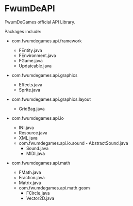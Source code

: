 FwumDeAPI
========

FwumDeGames official API Library.

Packages include:

- com.fwumdegames.api.framework
	- FEntity.java
	- FEnvironment.java
	- FGame.java
	- Updateable.java

- com.fwumdegames.api.graphics
	- Effects.java
	- Sprite.java

- com.fwumdegames.api.graphics.layout
	- GridBag.java

- com.fwumdegames.api.io
	- INI.java
	- Resource.java
	- XML.java
	- com.fwumdegames.api.io.sound
    		- AbstractSound.java
		- Sound.java
		- MIDI.java

- com.fwumdegames.api.math
	- FMath.java
	- Fraction.java
	- Matrix.java
	- com.fwumdegames.api.math.geom
		- FCircle.java
		- Vector2D.java
